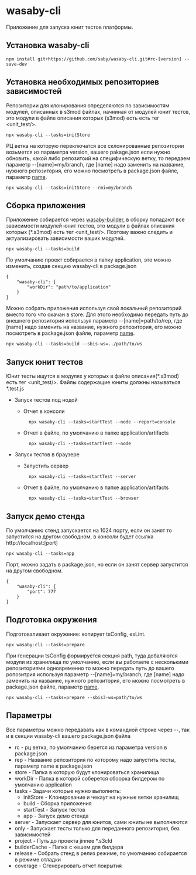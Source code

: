 # wasaby-cli
Приложение для запуска юнит тестов платформы. 

## Установка wasaby-cli
    
    npm install git+https://github.com/saby/wasaby-cli.git#rc-[version] --save-dev

## Установка необходимых репозиториев зависимостей
Репозитории для клонирования определяются по зависимостям модулей, описанных в s3mod файлах, начниная от модулей
юнит тестов, это модули в файле описания которых (s3mod) есть есть тег <unit_test/>. 

    npx wasaby-cli --tasks=initStore
    
РЦ ветка на которую переключатся все склонированные репозитории возьмется из параметра version, вашего pakage.json
если нужно обновить, какой либо репозитоий на специфическую ветку, то передаем параметр --[name]=my/branch, где [name]
надо заменить на название, нужного репозитория, его можно посмотреть в package.json файле, параметр [name](https://docs.npmjs.com/files/package.json#name). 
    
    npx wasaby-cli --tasks=initStore --rmi=my/branch     

## Cборка приложения
Приложение собирается через [wasaby-builder](https://github.com/saby/builder), в сборку попадают все зависимости 
модулей юнит тестов, это модули в файлах описания которых (*.s3mod) есть тег <unit_test/>. Поэтому важно следить и 
актуализировать зависимости ваших модулей.     
   
    npx wasaby-cli --tasks=build

По умолчанию проект собирается в папку application, это можно изменить, создав секцию wasaby-cli в package.json

    {
        "wasaby-cli": {
            "workDir": "path/to/application"    
        }
    }

Можно собрать приложения используя свой локальный репозиторий вместо того что скачан в store. Для этого необходимо 
передать путь до внешнего репозитория используя параметр --[name]=path/to/rep, где [name]
надо заменить на название, нужного репозитория, его можно посмотреть в package.json файле, параметр [name](https://docs.npmjs.com/files/package.json#name).  

    npx wasaby-cli --tasks=build --sbis-ws=../path/to/ws  
          
## Запуск юнит тестов
Юнит тесты ищутся в модулях у которых в файле описания(*.s3mod) есть тег <unit_test/>. Файлы содержащие 
юниты должны называться *.test.js 

* Запуск тестов под нодой

    * Отчет в консоли

            npx wasaby-cli --tasks=startTest --node --report=console
    
    * Отчет в файле, по умолчанию в папке application/artifacts    

            npx wasaby-cli --tasks=startTest --node
       
* Запуск тестов в браузере

    * Запустить сервер 
    
            npx wasaby-cli --tasks=startTest --server

    * Отчет в файле, по умолчанию в папке application/artifacts    
           
            npx wasaby-cli --tasks=startTest --browser
            
## Запуск демо стенда 
По умолчанию стенд запускается на 1024 порту, если он занят то запустится на другом свободном, в консоли 
будет ссылка http://localhost:[port]
    
    npx wasaby-cli --tasks=app

Порт, можно задать в package.json, но если он занят сервер запустится на другом свободном. 
     
    {
        "wasaby-cli": {
            "port": 777    
        }
    } 
        
## Подготовка окружения
Подготоваливает окружение: копирует tsConfig, esLint.
 
    npx wasaby-cli --tasks=prepare
        
При генерации tsConfig формируется секция path, туда добаляются модули из хранилища по умолчанию, если вы работаете с 
несколькими репозиториями одновременно то можно передать путь до вашего ропозитрия используя параметр --[name]=my/branch, 
где [name] надо заменить на название, нужного репозитория, его можно посмотреть в package.json файле, параметр [name](https://docs.npmjs.com/files/package.json#name).

    npx wasaby-cli --tasks=prepare --sbis3-ws=path/to/ws
        
## Параметры
Все параметры можно передавать как в командной строке через --, так и в секции wasaby-cli вашего package.json файла

* rc - рц ветка, по умолчанию берется из параметра version в package.json     
* rep - Название репозитория по которому надо запустить тесты, параметр name в package.json  
* store - Папка в которую будут клонироваться хранилища
* workDir - Папка в которой соберется сбоорка билдером по умолчанию application
* tasks - Задачи которые нужно выполнить:    
    * initStore - Клонирование и чекаут на нужные ветки хранилищ
    * build - Сборка приложения
    * startTest - Запуск тестов
    * app - Запуск демо стенда
* server - Запускает сервер для юнитов, сами юниты не выполняются   
* only - Запускает тесты только для переданного репозитория, без зависимостей
* project - Путь до проекта jinnee *.s3cld   
* builderCache - Папка с кешем для билдера
* release - Собрать стенд в релиз режиме, по умолчанию собирается в режиме отладки
* coverage - Сгенерировать отчет покрытия
